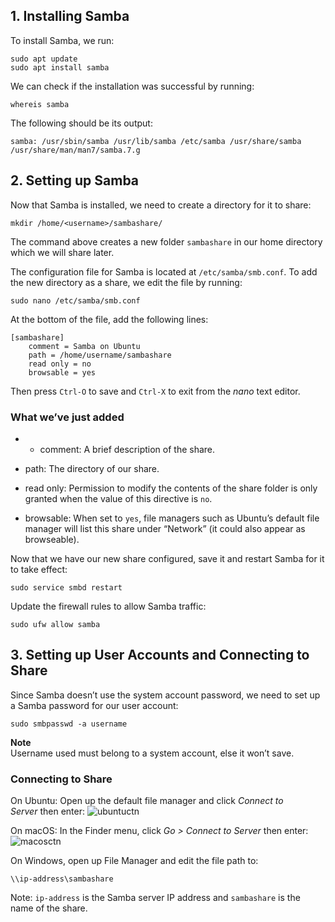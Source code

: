 ## 1. Installing Samba

To install Samba, we run:

```
sudo apt update
sudo apt install samba
```

We can check if the installation was successful by running:

```
whereis samba
```

The following should be its output:

```
samba: /usr/sbin/samba /usr/lib/samba /etc/samba /usr/share/samba /usr/share/man/man7/samba.7.g
```

## 2. Setting up Samba

Now that Samba is installed, we need to create a directory for it to share:

```
mkdir /home/<username>/sambashare/
```

The command above creates a new folder `sambashare` in our home directory which we will share later.

The configuration file for Samba is located at `/etc/samba/smb.conf`. To add the new directory as a share, we edit the file by running:

```
sudo nano /etc/samba/smb.conf
```

At the bottom of the file, add the following lines:

```
[sambashare]
    comment = Samba on Ubuntu
    path = /home/username/sambashare
    read only = no
    browsable = yes
```

Then press `Ctrl-O` to save and `Ctrl-X` to exit from the _nano_ text editor.

### What we’ve just added

- - comment: A brief description of the share.
- path: The directory of our share.
    
- read only: Permission to modify the contents of the share folder is only granted when the value of this directive is `no`.
    
- browsable: When set to `yes`, file managers such as Ubuntu’s default file manager will list this share under “Network” (it could also appear as browseable).
    

Now that we have our new share configured, save it and restart Samba for it to take effect:

```
sudo service smbd restart
```

Update the firewall rules to allow Samba traffic:

```
sudo ufw allow samba
```

## 3. Setting up User Accounts and Connecting to Share

Since Samba doesn’t use the system account password, we need to set up a Samba password for our user account:

```
sudo smbpasswd -a username
```

**Note**  
Username used must belong to a system account, else it won’t save.

### Connecting to Share

On Ubuntu: Open up the default file manager and click _Connect to Server_ then enter: ![ubuntuctn](https://discourse.ubuntu.com//ubuntucommunity.s3.dualstack.us-east-2.amazonaws.com/original/2X/7/7e0831db9f6dc65fa530832163f6e865d746ea32.png)

On macOS: In the Finder menu, click _Go > Connect to Server_ then enter: ![macosctn](https://discourse.ubuntu.com//ubuntucommunity.s3.dualstack.us-east-2.amazonaws.com/original/2X/0/027b1f7d34951cada9c002c3250c1aff148ccc7b.png)

On Windows, open up File Manager and edit the file path to:

```
\\ip-address\sambashare
```

Note: `ip-address` is the Samba server IP address and `sambashare` is the name of the share.